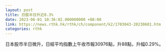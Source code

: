 ```yaml
---
layout: post
title: 日股半日升近0.3%
date: 2023-06-01 10:36:02.000000000 +08:00
link: https://news.rthk.hk/rthk/ch/component/k2/1703043-20230601.htm
categories: rthk
---
```


日本股市半日微升，日經平均指數上午收市報30976點，升88點，升幅0.29%。
